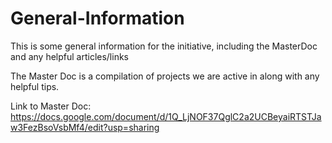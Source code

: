 # General-Information
This is some general information for the initiative, including the MasterDoc and any helpful articles/links

The Master Doc is a compilation of projects we are active in along with any helpful tips.

Link to Master Doc: https://docs.google.com/document/d/1Q_LjNOF37QglC2a2UCBeyaiRTSTJaw3FezBsoVsbMf4/edit?usp=sharing

